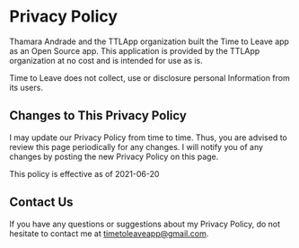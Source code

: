 # Privacy Policy

Thamara Andrade and the TTLApp organization built the Time to Leave app as an Open Source app. This application is provided by the TTLApp organization at no cost and is intended for use as is.

Time to Leave does not collect, use or disclosure personal Information from its users.

## Changes to This Privacy Policy

I may update our Privacy Policy from time to time. Thus, you are advised to review this page periodically for any changes. I will notify you of any changes by posting the new Privacy Policy on this page.

This policy is effective as of 2021-06-20

## Contact Us

If you have any questions or suggestions about my Privacy Policy, do not hesitate to contact me at timetoleaveapp@gmail.com.
